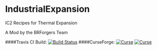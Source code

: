 # IndustrialExpansion
IC2 Recipes for Thermal Expansion

A Mod by the BRForgers Team

####Travis CI Build: [![Build Status](https://travis-ci.org/BRForgers/IndustrialExpansion-1.10.2.svg?branch=master)](https://travis-ci.org/BRForgers/IndustrialExpansion-1.10.2)
####CurseForge: [![Curse](http://cf.way2muchnoise.eu/versions/238834_latest.svg)](https://mods.curse.com/mc-mods/minecraft/238834-industrial-expansion-te-addon) [![Curse](http://cf.way2muchnoise.eu/238834.svg)](https://mods.curse.com/mc-mods/minecraft/238834-industrial-expansion-te-addon)
